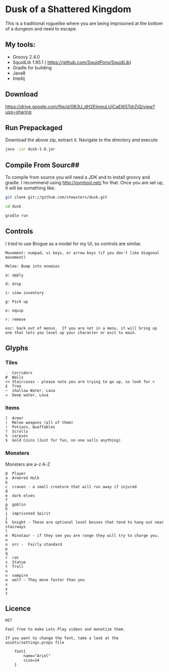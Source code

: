 # Dusk of a Shattered Kingdom #

This is a traditional roguelike where you are being imprisoned at the bottom of a dungeon and need to escape.


## My tools: ##

+ Groovy 2.4.0
+ SquidLib 1.95.1 ( https://github.com/SquidPony/SquidLib)
+ Gradle for building
+ Java8
+ Intellij


## Download ##
https://drive.google.com/file/d/0B3U_dH2ElnmuLUlCaEl6STdrZjQ/view?usp=sharing

## Run Prepackaged ##
Download the above zip, extract it.  Navigate to the directory and execute

```bash
java -jar dusk-1.0.jar
```

## Compile From Sourc##
To compile from source you will need a JDK and to install groovy and gradle.  I recommend using http://gvmtool.net/ for that.
Once you are set up, it will be something like:

```bash
git clone git://github.com/stewsters/dusk.git

cd dusk

gradle run
```


## Controls ##
I tried to use Brogue as a model for my UI, so controls are similar.

```
Movement: numpad, vi keys, or arrow keys (if you don't like diagonal movement)

Melee: Bump into enemies

a: apply

d: drop

i: view inventory

g: Pick up

e: equip

r: remove

esc: back out of menus.  If you are not in a menu, it will bring up one that lets you level up your character or exit to main.

```




## Glyphs ##


### Tiles ###

    .  Corridors
    #  Walls
    <> Staircases - please note you are trying to go up, so look for <
    £  Tree
    ~  shallow Water, Lava
    ≈  Deep water, Lava

### Items ###

    [  Armor
    ↑  Melee weapons (all of them)
    !  Potions, Quaffables
    ?  Scrolls
    %  corpses
    $  Gold Coins (Just for fun, no one sells anything)

### Monsters ###
Monsters are a-z A-Z

    @  Player
    a  Armored Hulk
    b
    c  craven - a small creature that will run away if injured
    d
    e  dark elves
    f
    g  goblin
    h
    i  imprisoned Spirit
    j
    k  knight - These are optional level bosses that tend to hang out near stairways
    l
    m  Minotaur - if they see you are range they will try to charge you.
    n
    o  orc -  Fairly standard
    p
    q
    r  rat
    s  Statue
    t  Troll
    u
    v  vampire
    w  wolf - They move faster than you
    x
    y
    z

## Licence ##
    MIT

    Feel free to make Lets Play videos and monetize them.

    If you want to change the font, take a look at the assets/settings.props file

```
    font{
        name="Ariel"
        size=14
    }
```